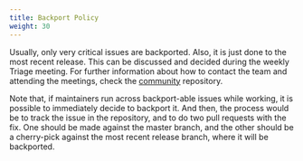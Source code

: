 ```yaml
---
title: Backport Policy
weight: 30
---
```


Usually, only very critical issues are backported. Also, it is just done to the most recent release. This can be discussed and decided during the weekly Triage meeting. For further information about how to contact the team and attending the meetings, check the [community](https://github.com/operator-framework/community) repository.   

Note that, if maintainers run across backport-able issues while working, it is possible to immediately decide to backport it. And then, the process would be to track the issue in the repository, and to do two pull requests with the fix. One should be made against the master branch, and the other should be a cherry-pick against the most recent release branch, where it will be backported.
